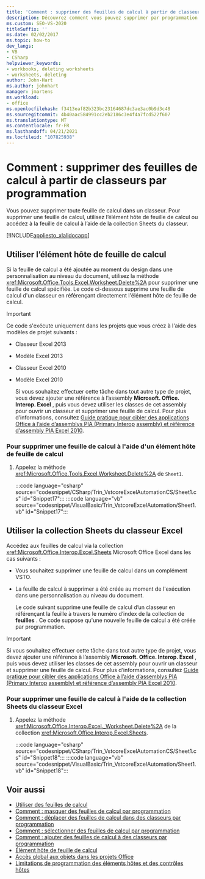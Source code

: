 ```yaml
---
title: 'Comment : supprimer des feuilles de calcul à partir de classeurs par programmation'
description: Découvrez comment vous pouvez supprimer par programmation une feuille de calcul dans un classeur Microsoft Excel à l’aide de l’élément hôte de feuille de calcul, par exemple.
ms.custom: SEO-VS-2020
titleSuffix: ''
ms.date: 02/02/2017
ms.topic: how-to
dev_langs:
- VB
- CSharp
helpviewer_keywords:
- workbooks, deleting worksheets
- worksheets, deleting
author: John-Hart
ms.author: johnhart
manager: jmartens
ms.workload:
- office
ms.openlocfilehash: f3413eaf82b323bc23164687dc3ae3ac0b9d3c48
ms.sourcegitcommit: 4b40aac584991cc2eb2186c3e4f4a7fcd522f607
ms.translationtype: MT
ms.contentlocale: fr-FR
ms.lasthandoff: 04/21/2021
ms.locfileid: "107825938"
---
```

# <a name="how-to-programmatically-delete-worksheets-from-workbooks"></a>Comment : supprimer des feuilles de calcul à partir de classeurs par programmation
  Vous pouvez supprimer toute feuille de calcul dans un classeur. Pour supprimer une feuille de calcul, utilisez l’élément hôte de feuille de calcul ou accédez à la feuille de calcul à l’aide de la collection Sheets du classeur.

 [!INCLUDE[appliesto_xlalldocapp](includes/appliesto-xlalldocapp-md.md)]

## <a name="use-the-worksheet-host-item"></a>Utiliser l’élément hôte de feuille de calcul
 Si la feuille de calcul a été ajoutée au moment du design dans une personnalisation au niveau du document, utilisez la méthode <xref:Microsoft.Office.Tools.Excel.Worksheet.Delete%2A> pour supprimer une feuille de calcul spécifiée. Le code ci-dessous supprime une feuille de calcul d'un classeur en référençant directement l'élément hôte de feuille de calcul.

> [!IMPORTANT]
> Ce code s'exécute uniquement dans les projets que vous créez à l'aide des modèles de projet suivants :
>
> - Classeur Excel 2013
> - Modèle Excel 2013
> - Classeur Excel 2010
> - Modèle Excel 2010
>
>   Si vous souhaitez effectuer cette tâche dans tout autre type de projet, vous devez ajouter une référence à l’assembly **Microsoft. Office. Interop. Excel** , puis vous devez utiliser les classes de cet assembly pour ouvrir un classeur et supprimer une feuille de calcul. Pour plus d’informations, consultez [Guide pratique pour cibler des applications Office à l’aide d’assemblys PIA (Primary Interop](how-to-target-office-applications-through-primary-interop-assemblies.md) [assembly) et référence d’assembly PIA Excel 2010](office-primary-interop-assemblies.md).

### <a name="to-delete-a-worksheet-by-using-a-worksheet-host-item"></a>Pour supprimer une feuille de calcul à l'aide d'un élément hôte de feuille de calcul

1. Appelez la méthode <xref:Microsoft.Office.Tools.Excel.Worksheet.Delete%2A> de `Sheet1`.

     :::code language="csharp" source="codesnippet/CSharp/Trin_VstcoreExcelAutomationCS/Sheet1.cs" id="Snippet17":::
     :::code language="vb" source="codesnippet/VisualBasic/Trin_VstcoreExcelAutomation/Sheet1.vb" id="Snippet17":::

## <a name="use-the-sheets-collection-of-the-excel-workbook"></a>Utiliser la collection Sheets du classeur Excel
 Accédez aux feuilles de calcul via la collection <xref:Microsoft.Office.Interop.Excel.Sheets> Microsoft Office Excel dans les cas suivants :

- Vous souhaitez supprimer une feuille de calcul dans un complément VSTO.

- La feuille de calcul à supprimer a été créée au moment de l'exécution dans une personnalisation au niveau du document.

  Le code suivant supprime une feuille de calcul d’un classeur en référençant la feuille à travers le numéro d’index de la collection de **feuilles** . Ce code suppose qu'une nouvelle feuille de calcul a été créée par programmation.

> [!IMPORTANT]
> Si vous souhaitez effectuer cette tâche dans tout autre type de projet, vous devez ajouter une référence à l’assembly **Microsoft. Office. Interop. Excel** , puis vous devez utiliser les classes de cet assembly pour ouvrir un classeur et supprimer une feuille de calcul. Pour plus d’informations, consultez [Guide pratique pour cibler des applications Office à l’aide d’assemblys PIA (Primary Interop](how-to-target-office-applications-through-primary-interop-assemblies.md) [assembly) et référence d’assembly PIA Excel 2010](office-primary-interop-assemblies.md).

### <a name="to-delete-a-worksheet-by-using-the-sheets-collection-of-the-excel-workbook"></a>Pour supprimer une feuille de calcul à l'aide de la collection Sheets du classeur Excel

1. Appelez la méthode <xref:Microsoft.Office.Interop.Excel._Worksheet.Delete%2A> de la collection <xref:Microsoft.Office.Interop.Excel.Sheets>.

     :::code language="csharp" source="codesnippet/CSharp/Trin_VstcoreExcelAutomationCS/Sheet1.cs" id="Snippet18":::
     :::code language="vb" source="codesnippet/VisualBasic/Trin_VstcoreExcelAutomation/Sheet1.vb" id="Snippet18":::

## <a name="see-also"></a>Voir aussi
- [Utiliser des feuilles de calcul](working-with-worksheets.md)
- [Comment : masquer des feuilles de calcul par programmation](how-to-programmatically-hide-worksheets.md)
- [Comment : déplacer des feuilles de calcul dans des classeurs par programmation](how-to-programmatically-move-worksheets-within-workbooks.md)
- [Comment : sélectionner des feuilles de calcul par programmation](how-to-programmatically-select-worksheets.md)
- [Comment : ajouter des feuilles de calcul à des classeurs par programmation](how-to-programmatically-add-new-worksheets-to-workbooks.md)
- [Élément hôte de feuille de calcul](worksheet-host-item.md)
- [Accès global aux objets dans les projets Office](global-access-to-objects-in-office-projects.md)
- [Limitations de programmation des éléments hôtes et des contrôles hôtes](programmatic-limitations-of-host-items-and-host-controls.md)
